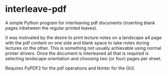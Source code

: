 # interleave-pdf

A simple Python program for interleaving pdf documents (inserting blank pages inbetween the regular printed leaves).

It was motivated by the desire to print lecture notes on a landscape a4 page with the pdf content on one side and blank space to take notes during lectures on the other. This is something not usually achievable using normal printer drivers. Once the document is interleaved all that is required is selecting landscape orientation and choosing two (or four) pages per sheet.

Requires PyPDF2 for the pdf operations and tkinter for the GUI.
